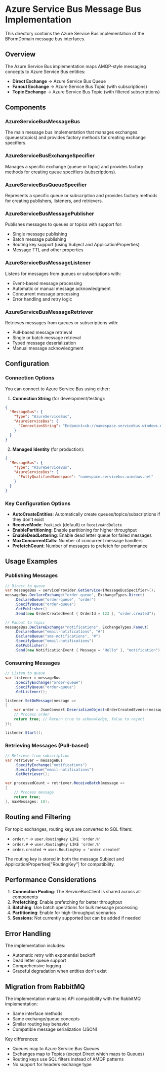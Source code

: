 # Azure Service Bus Message Bus Implementation

This directory contains the Azure Service Bus implementation of the BFormDomain message bus interfaces.

## Overview

The Azure Service Bus implementation maps AMQP-style messaging concepts to Azure Service Bus entities:

- **Direct Exchange** → Azure Service Bus Queue
- **Fanout Exchange** → Azure Service Bus Topic (with subscriptions)
- **Topic Exchange** → Azure Service Bus Topic (with filtered subscriptions)

## Components

### AzureServiceBusMessageBus
The main message bus implementation that manages exchanges (queues/topics) and provides factory methods for creating exchange specifiers.

### AzureServiceBusExchangeSpecifier
Manages a specific exchange (queue or topic) and provides factory methods for creating queue specifiers (subscriptions).

### AzureServiceBusQueueSpecifier
Represents a specific queue or subscription and provides factory methods for creating publishers, listeners, and retrievers.

### AzureServiceBusMessagePublisher
Publishes messages to queues or topics with support for:
- Single message publishing
- Batch message publishing
- Routing key support (using Subject and ApplicationProperties)
- Message TTL and other properties

### AzureServiceBusMessageListener
Listens for messages from queues or subscriptions with:
- Event-based message processing
- Automatic or manual message acknowledgment
- Concurrent message processing
- Error handling and retry logic

### AzureServiceBusMessageRetriever
Retrieves messages from queues or subscriptions with:
- Pull-based message retrieval
- Single or batch message retrieval
- Typed message deserialization
- Manual message acknowledgment

## Configuration

### Connection Options

You can connect to Azure Service Bus using either:

1. **Connection String** (for development/testing):
```json
{
  "MessageBus": {
    "Type": "AzureServiceBus",
    "AzureServiceBus": {
      "ConnectionString": "Endpoint=sb://namespace.servicebus.windows.net/;SharedAccessKeyName=RootManageSharedAccessKey;SharedAccessKey=key"
    }
  }
}
```

2. **Managed Identity** (for production):
```json
{
  "MessageBus": {
    "Type": "AzureServiceBus",
    "AzureServiceBus": {
      "FullyQualifiedNamespace": "namespace.servicebus.windows.net"
    }
  }
}
```

### Key Configuration Options

- **AutoCreateEntities**: Automatically create queues/topics/subscriptions if they don't exist
- **ReceiveMode**: `PeekLock` (default) or `ReceiveAndDelete`
- **EnablePartitioning**: Enable partitioning for higher throughput
- **EnableDeadLettering**: Enable dead letter queue for failed messages
- **MaxConcurrentCalls**: Number of concurrent message handlers
- **PrefetchCount**: Number of messages to prefetch for performance

## Usage Examples

### Publishing Messages

```csharp
// Direct to queue
var messageBus = serviceProvider.GetService<IMessageBusSpecifier>();
messageBus.DeclareExchange("order-queue", ExchangeTypes.Direct)
    .DeclareQueue("order-queue", "order")
    .SpecifyQueue("order-queue")
    .GetPublisher()
    .Send(new OrderCreatedEvent { OrderId = 123 }, "order.created");

// Fanout to topic
messageBus.DeclareExchange("notifications", ExchangeTypes.Fanout)
    .DeclareQueue("email-notifications", "#")
    .DeclareQueue("sms-notifications", "#")
    .SpecifyQueue("email-notifications")
    .GetPublisher()
    .Send(new NotificationEvent { Message = "Hello" }, "notification");
```

### Consuming Messages

```csharp
// Listen to queue
var listener = messageBus
    .SpecifyExchange("order-queue")
    .SpecifyQueue("order-queue")
    .GetListener();

listener.SetOnMessage(message =>
{
    var order = JsonConvert.DeserializeObject<OrderCreatedEvent>(message);
    // Process order
    return true; // Return true to acknowledge, false to reject
});

listener.Start();
```

### Retrieving Messages (Pull-based)

```csharp
// Retrieve from subscription
var retriever = messageBus
    .SpecifyExchange("notifications")
    .SpecifyQueue("email-notifications")
    .GetRetriever();

var processedCount = retriever.ReceiveBatch(message =>
{
    // Process message
    return true;
}, maxMessages: 10);
```

## Routing and Filtering

For topic exchanges, routing keys are converted to SQL filters:

- `order.*` → `user.RoutingKey LIKE 'order.%'`
- `order.#` → `user.RoutingKey LIKE 'order.%'`
- `order.created` → `user.RoutingKey = 'order.created'`

The routing key is stored in both the message Subject and ApplicationProperties["RoutingKey"] for compatibility.

## Performance Considerations

1. **Connection Pooling**: The ServiceBusClient is shared across all components
2. **Prefetching**: Enable prefetching for better throughput
3. **Batching**: Use batch operations for bulk message processing
4. **Partitioning**: Enable for high-throughput scenarios
5. **Sessions**: Not currently supported but can be added if needed

## Error Handling

The implementation includes:
- Automatic retry with exponential backoff
- Dead letter queue support
- Comprehensive logging
- Graceful degradation when entities don't exist

## Migration from RabbitMQ

The implementation maintains API compatibility with the RabbitMQ implementation:
- Same interface methods
- Same exchange/queue concepts
- Similar routing key behavior
- Compatible message serialization (JSON)

Key differences:
- Queues map to Azure Service Bus Queues
- Exchanges map to Topics (except Direct which maps to Queues)
- Routing keys use SQL filters instead of AMQP patterns
- No support for headers exchange type